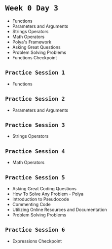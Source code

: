 # `Week 0 Day 3`

- Functions
- Parameters and Arguments
- Strings Operators
- Math Operators
- Polya's Framework
- Asking Great Questions
- Problem Solving Problems
- Functions Checkpoint

## `Practice Session 1`

- Functions

## `Practice Session 2`

- Parameters and Arguments

## `Practice Session 3`

- Strings Operators

## `Practice Session 4`

- Math Operators

## `Practice Session 5`

- Asking Great Coding Questions
- How To Solve Any Problem - Polya
- Introduction to Pseudocode
- Commenting Code
- Utilizing Online Resources and Documentation
- Problem Solving Problems

## `Practice Session 6`

- Expressions Checkpoint

